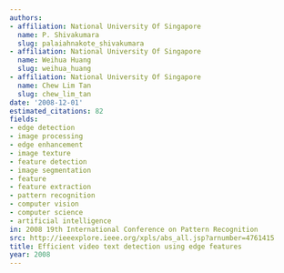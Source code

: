 ```yaml
---
authors:
- affiliation: National University Of Singapore
  name: P. Shivakumara
  slug: palaiahnakote_shivakumara
- affiliation: National University Of Singapore
  name: Weihua Huang
  slug: weihua_huang
- affiliation: National University Of Singapore
  name: Chew Lim Tan
  slug: chew_lim_tan
date: '2008-12-01'
estimated_citations: 82
fields:
- edge detection
- image processing
- edge enhancement
- image texture
- feature detection
- image segmentation
- feature
- feature extraction
- pattern recognition
- computer vision
- computer science
- artificial intelligence
in: 2008 19th International Conference on Pattern Recognition
src: http://ieeexplore.ieee.org/xpls/abs_all.jsp?arnumber=4761415
title: Efficient video text detection using edge features
year: 2008
---
```

